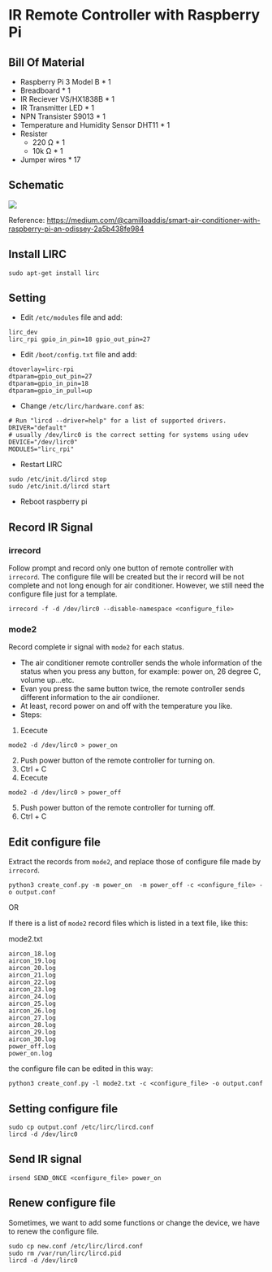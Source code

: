 # IR Remote Controller with Raspberry Pi


## Bill Of Material

- Raspberry Pi 3 Model B * 1
- Breadboard * 1 
- IR Reciever VS/HX1838B * 1
- IR Transmitter LED * 1
- NPN Transister S9013 * 1
- Temperature and Humidity Sensor DHT11 * 1
- Resister 
    - 220 Ω * 1
    - 10k Ω * 1
- Jumper wires * 17

## Schematic

![](https://i.imgur.com/Lg8nvLA.png)

Reference: https://medium.com/@camilloaddis/smart-air-conditioner-with-raspberry-pi-an-odissey-2a5b438fe984

## Install LIRC

```
sudo apt-get install lirc
```

## Setting

- Edit `/etc/modules` file and add:

```
lirc_dev
lirc_rpi gpio_in_pin=18 gpio_out_pin=27
```

- Edit `/boot/config.txt` file and add:

```
dtoverlay=lirc-rpi
dtparam=gpio_out_pin=27
dtparam=gpio_in_pin=18
dtparam=gpio_in_pull=up
```
- Change `/etc/lirc/hardware.conf` as:

```
# Run "lircd --driver=help" for a list of supported drivers.
DRIVER="default"
# usually /dev/lirc0 is the correct setting for systems using udev
DEVICE="/dev/lirc0"
MODULES="lirc_rpi"
```

- Restart LIRC

```
sudo /etc/init.d/lircd stop
sudo /etc/init.d/lircd start
```

- Reboot raspberry pi


## Record IR Signal

### irrecord

Follow prompt and record only one button of remote controller with `irrecord`. The configure file will be created but the ir record will be not complete and not long enough for air conditioner. However, we still need the configure file just for a template.

```
irrecord -f -d /dev/lirc0 --disable-namespace <configure_file>
```

### mode2

Record complete ir signal with `mode2` for each status. 

- The air conditioner remote controller sends the whole information of the status when you press any button, for example: power on, 26 degree C, volume up...etc. 
- Evan you press the same button twice, the remote controller sends different information to the air condiioner.
- At least, record power on and off with the temperature you like.
- Steps:

1. Ececute
```
mode2 -d /dev/lirc0 > power_on
```
2. Push power button of the remote controller for turning on.
3. Ctrl + C
4. Ececute
```
mode2 -d /dev/lirc0 > power_off
```
5. Push power button of the remote controller for turning off.
6. Ctrl + C

## Edit configure file

Extract the records from `mode2`, and replace those of configure file made by `irrecord`.

```
python3 create_conf.py -m power_on  -m power_off -c <configure_file> -o output.conf
```

OR

If there is a list of `mode2` record files which is listed in a text file, like this:

mode2.txt
```
aircon_18.log
aircon_19.log
aircon_20.log
aircon_21.log
aircon_22.log
aircon_23.log
aircon_24.log
aircon_25.log
aircon_26.log
aircon_27.log
aircon_28.log
aircon_29.log
aircon_30.log
power_off.log
power_on.log
```

the configure file can be edited in this way:

```
python3 create_conf.py -l mode2.txt -c <configure_file> -o output.conf
```

## Setting configure file

```
sudo cp output.conf /etc/lirc/lircd.conf
lircd -d /dev/lirc0
```

## Send IR signal

```
irsend SEND_ONCE <configure_file> power_on
```

## Renew configure file

Sometimes, we want to add some functions or change the device, we have to renew the configure file.

```
sudo cp new.conf /etc/lirc/lircd.conf
sudo rm /var/run/lirc/lircd.pid
lircd -d /dev/lirc0
```
